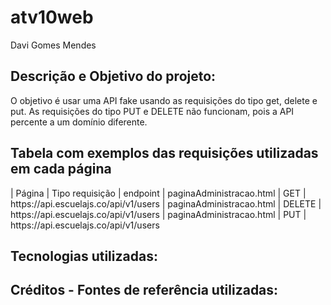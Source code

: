 # atv10web
Davi Gomes Mendes

<h2>Descrição e Objetivo do projeto:</h2> O objetivo é usar uma API fake usando as requisições do tipo get, delete e put.
As requisições do tipo PUT e DELETE não funcionam, pois a API percente a um domínio diferente.

<h2> Tabela com exemplos das requisições utilizadas em cada página </h2>
| Página | Tipo requisição | endpoint
| paginaAdministracao.html | GET | https://api.escuelajs.co/api/v1/users
| paginaAdministracao.html | DELETE | https://api.escuelajs.co/api/v1/users
| paginaAdministracao.html | PUT | https://api.escuelajs.co/api/v1/users
<h2> Tecnologias utilizadas: </h2>


<h2>Créditos - Fontes de referência utilizadas: </h2>